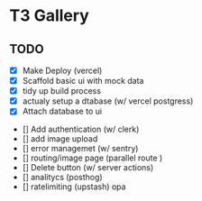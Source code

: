 # T3 Gallery 

## TODO

- [x] Make Deploy (vercel)
- [x] Scaffold basic ui with mock data 
- [x] tidy up build process
- [X]  actualy setup a dtabase (w/ vercel postgress)
- [x] Attach database to ui 
- [] Add authentication (w/ clerk)
- [] add image upload
- [] error managemet (w/ sentry)
- [] routing/image page (parallel route )
- [] Delete button (w/ server actions)
- [] analitycs (posthog)
- [] ratelimiting (upstash)
opa